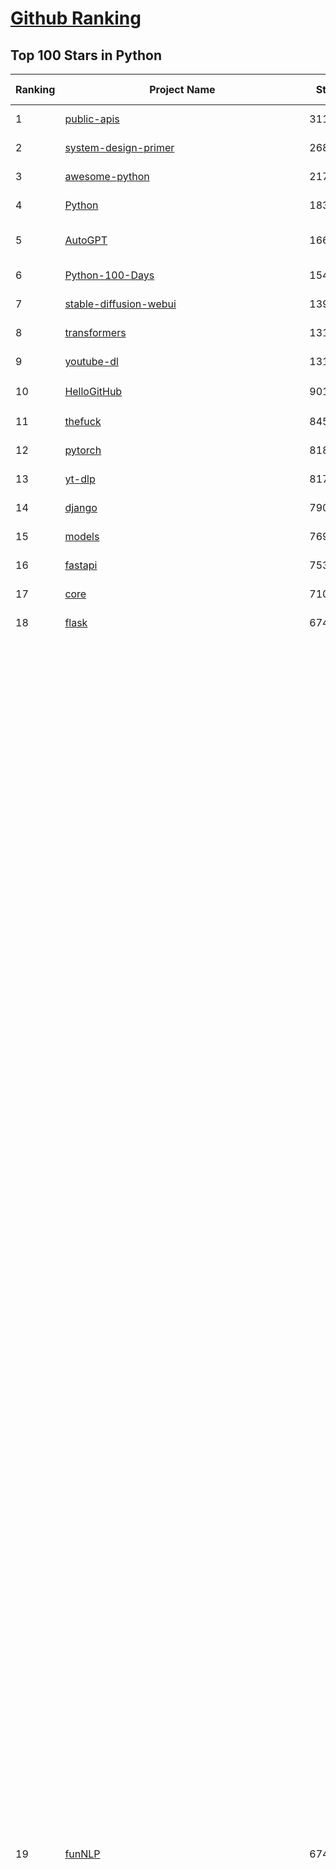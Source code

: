 [Github Ranking](../README.md)
==========

## Top 100 Stars in Python

| Ranking | Project Name | Stars | Forks | Language | Open Issues | Description | Last Commit |
| ------- | ------------ | ----- | ----- | -------- | ----------- | ----------- | ----------- |
| 1 | [public-apis](https://github.com/public-apis/public-apis) | 311702 | 33256 | Python | 15 | A collective list of free APIs | 2024-08-19T10:22:30Z |
| 2 | [system-design-primer](https://github.com/donnemartin/system-design-primer) | 268775 | 45434 | Python | 233 | Learn how to design large-scale systems. Prep for the system design interview.  Includes Anki flashcards. | 2024-08-07T10:09:11Z |
| 3 | [awesome-python](https://github.com/vinta/awesome-python) | 217791 | 24766 | Python | 0 | An opinionated list of awesome Python frameworks, libraries, software and resources. | 2024-08-11T17:10:18Z |
| 4 | [Python](https://github.com/TheAlgorithms/Python) | 183918 | 44275 | Python | 30 | All Algorithms implemented in Python | 2024-09-03T12:39:10Z |
| 5 | [AutoGPT](https://github.com/Significant-Gravitas/AutoGPT) | 166296 | 44012 | Python | 145 | AutoGPT is the vision of accessible AI for everyone, to use and to build on. Our mission is to provide the tools, so that you can focus on what matters. | 2024-09-05T23:26:32Z |
| 6 | [Python-100-Days](https://github.com/jackfrued/Python-100-Days) | 154477 | 51935 | Python | 529 | Python - 100天从新手到大师 | 2024-08-15T10:52:27Z |
| 7 | [stable-diffusion-webui](https://github.com/AUTOMATIC1111/stable-diffusion-webui) | 139105 | 26400 | Python | 2227 | Stable Diffusion web UI | 2024-09-05T01:46:14Z |
| 8 | [transformers](https://github.com/huggingface/transformers) | 131633 | 26202 | Python | 1028 | 🤗 Transformers: State-of-the-art Machine Learning for Pytorch, TensorFlow, and JAX. | 2024-09-05T20:10:11Z |
| 9 | [youtube-dl](https://github.com/ytdl-org/youtube-dl) | 131171 | 9927 | Python | 3708 | Command-line program to download videos from YouTube.com and other video sites | 2024-08-17T06:41:13Z |
| 10 | [HelloGitHub](https://github.com/521xueweihan/HelloGitHub) | 90116 | 9547 | Python | 135 | :octocat: 分享 GitHub 上有趣、入门级的开源项目。Share interesting, entry-level open source projects on GitHub. | 2024-08-28T07:31:42Z |
| 11 | [thefuck](https://github.com/nvbn/thefuck) | 84519 | 3423 | Python | 259 | Magnificent app which corrects your previous console command. | 2024-07-19T14:56:13Z |
| 12 | [pytorch](https://github.com/pytorch/pytorch) | 81863 | 21971 | Python | 13761 | Tensors and Dynamic neural networks in Python with strong GPU acceleration | 2024-09-06T03:00:17Z |
| 13 | [yt-dlp](https://github.com/yt-dlp/yt-dlp) | 81779 | 6382 | Python | 1417 | A feature-rich command-line audio/video downloader | 2024-09-05T18:47:14Z |
| 14 | [django](https://github.com/django/django) | 79053 | 31484 | Python | 0 | The Web framework for perfectionists with deadlines. | 2024-09-06T00:38:24Z |
| 15 | [models](https://github.com/tensorflow/models) | 76932 | 45798 | Python | 1070 | Models and examples built with TensorFlow | 2024-09-05T23:27:08Z |
| 16 | [fastapi](https://github.com/fastapi/fastapi) | 75331 | 6352 | Python | 39 | FastAPI framework, high performance, easy to learn, fast to code, ready for production | 2024-09-05T22:41:03Z |
| 17 | [core](https://github.com/home-assistant/core) | 71030 | 29684 | Python | 2243 | :house_with_garden: Open source home automation that puts local control and privacy first. | 2024-09-06T02:02:29Z |
| 18 | [flask](https://github.com/pallets/flask) | 67484 | 16144 | Python | 6 | The Python micro framework for building web applications. | 2024-09-01T16:04:17Z |
| 19 | [funNLP](https://github.com/fighting41love/funNLP) | 67453 | 14389 | Python | 153 | 中英文敏感词、语言检测、中外手机/电话归属地/运营商查询、名字推断性别、手机号抽取、身份证抽取、邮箱抽取、中日文人名库、中文缩写库、拆字词典、词汇情感值、停用词、反动词表、暴恐词表、繁简体转换、英文模拟中文发音、汪峰歌词生成器、职业名称词库、同义词库、反义词库、否定词库、汽车品牌词库、汽车零件词库、连续英文切割、各种中文词向量、公司名字大全、古诗词库、IT词库、财经词库、成语词库、地名词库、历史名人词库、诗词词库、医学词库、饮食词库、法律词库、汽车词库、动物词库、中文聊天语料、中文谣言数据、百度中文问答数据集、句子相似度匹配算法集合、bert资源、文本生成&摘要相关工具、cocoNLP信息抽取工具、国内电话号码正则匹配、清华大学XLORE:中英文跨语言百科知识图谱、清华大学人工智能技术系列报告、自然语言生成、NLU太难了系列、自动对联数据及机器人、用户名黑名单列表、罪名法务名词及分类模型、微信公众号语料、cs224n深度学习自然语言处理课程、中文手写汉字识别、中文自然语言处理 语料/数据集、变量命名神器、分词语料库+代码、任务型对话英文数据集、ASR 语音数据集 + 基于深度学习的中文语音识别系统、笑声检测器、Microsoft多语言数字/单位/如日期时间识别包、中华新华字典数据库及api(包括常用歇后语、成语、词语和汉字)、文档图谱自动生成、SpaCy 中文模型、Common Voice语音识别数据集新版、神经网络关系抽取、基于bert的命名实体识别、关键词(Keyphrase)抽取包pke、基于医疗领域知识图谱的问答系统、基于依存句法与语义角色标注的事件三元组抽取、依存句法分析4万句高质量标注数据、cnocr：用来做中文OCR的Python3包、中文人物关系知识图谱项目、中文nlp竞赛项目及代码汇总、中文字符数据、speech-aligner: 从“人声语音”及其“语言文本”产生音素级别时间对齐标注的工具、AmpliGraph: 知识图谱表示学习(Python)库：知识图谱概念链接预测、Scattertext 文本可视化(python)、语言/知识表示工具：BERT & ERNIE、中文对比英文自然语言处理NLP的区别综述、Synonyms中文近义词工具包、HarvestText领域自适应文本挖掘工具（新词发现-情感分析-实体链接等）、word2word：(Python)方便易用的多语言词-词对集：62种语言/3,564个多语言对、语音识别语料生成工具：从具有音频/字幕的在线视频创建自动语音识别(ASR)语料库、构建医疗实体识别的模型（包含词典和语料标注）、单文档非监督的关键词抽取、Kashgari中使用gpt-2语言模型、开源的金融投资数据提取工具、文本自动摘要库TextTeaser: 仅支持英文、人民日报语料处理工具集、一些关于自然语言的基本模型、基于14W歌曲知识库的问答尝试--功能包括歌词接龙and已知歌词找歌曲以及歌曲歌手歌词三角关系的问答、基于Siamese bilstm模型的相似句子判定模型并提供训练数据集和测试数据集、用Transformer编解码模型实现的根据Hacker News文章标题自动生成评论、用BERT进行序列标记和文本分类的模板代码、LitBank：NLP数据集——支持自然语言处理和计算人文学科任务的100部带标记英文小说语料、百度开源的基准信息抽取系统、虚假新闻数据集、Facebook: LAMA语言模型分析，提供Transformer-XL/BERT/ELMo/GPT预训练语言模型的统一访问接口、CommonsenseQA：面向常识的英文QA挑战、中文知识图谱资料、数据及工具、各大公司内部里大牛分享的技术文档 PDF 或者 PPT、自然语言生成SQL语句（英文）、中文NLP数据增强（EDA）工具、英文NLP数据增强工具 、基于医药知识图谱的智能问答系统、京东商品知识图谱、基于mongodb存储的军事领域知识图谱问答项目、基于远监督的中文关系抽取、语音情感分析、中文ULMFiT-情感分析-文本分类-语料及模型、一个拍照做题程序、世界各国大规模人名库、一个利用有趣中文语料库 qingyun 训练出来的中文聊天机器人、中文聊天机器人seqGAN、省市区镇行政区划数据带拼音标注、教育行业新闻语料库包含自动文摘功能、开放了对话机器人-知识图谱-语义理解-自然语言处理工具及数据、中文知识图谱：基于百度百科中文页面-抽取三元组信息-构建中文知识图谱、masr: 中文语音识别-提供预训练模型-高识别率、Python音频数据增广库、中文全词覆盖BERT及两份阅读理解数据、ConvLab：开源多域端到端对话系统平台、中文自然语言处理数据集、基于最新版本rasa搭建的对话系统、基于TensorFlow和BERT的管道式实体及关系抽取、一个小型的证券知识图谱/知识库、复盘所有NLP比赛的TOP方案、OpenCLaP：多领域开源中文预训练语言模型仓库、UER：基于不同语料+编码器+目标任务的中文预训练模型仓库、中文自然语言处理向量合集、基于金融-司法领域(兼有闲聊性质)的聊天机器人、g2pC：基于上下文的汉语读音自动标记模块、Zincbase 知识图谱构建工具包、诗歌质量评价/细粒度情感诗歌语料库、快速转化「中文数字」和「阿拉伯数字」、百度知道问答语料库、基于知识图谱的问答系统、jieba_fast 加速版的jieba、正则表达式教程、中文阅读理解数据集、基于BERT等最新语言模型的抽取式摘要提取、Python利用深度学习进行文本摘要的综合指南、知识图谱深度学习相关资料整理、维基大规模平行文本语料、StanfordNLP 0.2.0：纯Python版自然语言处理包、NeuralNLP-NeuralClassifier：腾讯开源深度学习文本分类工具、端到端的封闭域对话系统、中文命名实体识别：NeuroNER vs. BertNER、新闻事件线索抽取、2019年百度的三元组抽取比赛：“科学空间队”源码、基于依存句法的开放域文本知识三元组抽取和知识库构建、中文的GPT2训练代码、ML-NLP - 机器学习(Machine Learning)NLP面试中常考到的知识点和代码实现、nlp4han:中文自然语言处理工具集(断句/分词/词性标注/组块/句法分析/语义分析/NER/N元语法/HMM/代词消解/情感分析/拼写检查、XLM：Facebook的跨语言预训练语言模型、用基于BERT的微调和特征提取方法来进行知识图谱百度百科人物词条属性抽取、中文自然语言处理相关的开放任务-数据集-当前最佳结果、CoupletAI - 基于CNN+Bi-LSTM+Attention 的自动对对联系统、抽象知识图谱、MiningZhiDaoQACorpus - 580万百度知道问答数据挖掘项目、brat rapid annotation tool: 序列标注工具、大规模中文知识图谱数据：1.4亿实体、数据增强在机器翻译及其他nlp任务中的应用及效果、allennlp阅读理解:支持多种数据和模型、PDF表格数据提取工具 、 Graphbrain：AI开源软件库和科研工具，目的是促进自动意义提取和文本理解以及知识的探索和推断、简历自动筛选系统、基于命名实体识别的简历自动摘要、中文语言理解测评基准，包括代表性的数据集&基准模型&语料库&排行榜、树洞 OCR 文字识别 、从包含表格的扫描图片中识别表格和文字、语声迁移、Python口语自然语言处理工具集(英文)、 similarity：相似度计算工具包，java编写、海量中文预训练ALBERT模型 、Transformers 2.0 、基于大规模音频数据集Audioset的音频增强 、Poplar：网页版自然语言标注工具、图片文字去除，可用于漫画翻译 、186种语言的数字叫法库、Amazon发布基于知识的人-人开放领域对话数据集 、中文文本纠错模块代码、繁简体转换 、 Python实现的多种文本可读性评价指标、类似于人名/地名/组织机构名的命名体识别数据集 、东南大学《知识图谱》研究生课程(资料)、. 英文拼写检查库 、 wwsearch是企业微信后台自研的全文检索引擎、CHAMELEON：深度学习新闻推荐系统元架构 、 8篇论文梳理BERT相关模型进展与反思、DocSearch：免费文档搜索引擎、 LIDA：轻量交互式对话标注工具 、aili - the fastest in-memory index in the East 东半球最快并发索引 、知识图谱车音工作项目、自然语言生成资源大全 、中日韩分词库mecab的Python接口库、中文文本摘要/关键词提取、汉字字符特征提取器 (featurizer)，提取汉字的特征（发音特征、字形特征）用做深度学习的特征、中文生成任务基准测评 、中文缩写数据集、中文任务基准测评 - 代表性的数据集-基准(预训练)模型-语料库-baseline-工具包-排行榜、PySS3：面向可解释AI的SS3文本分类器机器可视化工具 、中文NLP数据集列表、COPE - 格律诗编辑程序、doccano：基于网页的开源协同多语言文本标注工具 、PreNLP：自然语言预处理库、简单的简历解析器，用来从简历中提取关键信息、用于中文闲聊的GPT2模型：GPT2-chitchat、基于检索聊天机器人多轮响应选择相关资源列表(Leaderboards、Datasets、Papers)、(Colab)抽象文本摘要实现集锦(教程 、词语拼音数据、高效模糊搜索工具、NLP数据增广资源集、微软对话机器人框架 、 GitHub Typo Corpus：大规模GitHub多语言拼写错误/语法错误数据集、TextCluster：短文本聚类预处理模块 Short text cluster、面向语音识别的中文文本规范化、BLINK：最先进的实体链接库、BertPunc：基于BERT的最先进标点修复模型、Tokenizer：快速、可定制的文本词条化库、中文语言理解测评基准，包括代表性的数据集、基准(预训练)模型、语料库、排行榜、spaCy 医学文本挖掘与信息提取 、 NLP任务示例项目代码集、 python拼写检查库、chatbot-list - 行业内关于智能客服、聊天机器人的应用和架构、算法分享和介绍、语音质量评价指标(MOSNet, BSSEval, STOI, PESQ, SRMR)、 用138GB语料训练的法文RoBERTa预训练语言模型 、BERT-NER-Pytorch：三种不同模式的BERT中文NER实验、无道词典 - 有道词典的命令行版本，支持英汉互查和在线查询、2019年NLP亮点回顾、 Chinese medical dialogue data 中文医疗对话数据集 、最好的汉字数字(中文数字)-阿拉伯数字转换工具、 基于百科知识库的中文词语多词义/义项获取与特定句子词语语义消歧、awesome-nlp-sentiment-analysis - 情感分析、情绪原因识别、评价对象和评价词抽取、LineFlow：面向所有深度学习框架的NLP数据高效加载器、中文医学NLP公开资源整理 、MedQuAD：(英文)医学问答数据集、将自然语言数字串解析转换为整数和浮点数、Transfer Learning in Natural Language Processing (NLP) 、面向语音识别的中文/英文发音辞典、Tokenizers：注重性能与多功能性的最先进分词器、CLUENER 细粒度命名实体识别 Fine Grained Named Entity Recognition、 基于BERT的中文命名实体识别、中文谣言数据库、NLP数据集/基准任务大列表、nlp相关的一些论文及代码, 包括主题模型、词向量(Word Embedding)、命名实体识别(NER)、文本分类(Text Classificatin)、文本生成(Text Generation)、文本相似性(Text Similarity)计算等，涉及到各种与nlp相关的算法，基于keras和tensorflow 、Python文本挖掘/NLP实战示例、 Blackstone：面向非结构化法律文本的spaCy pipeline和NLP模型通过同义词替换实现文本“变脸” 、中文 预训练 ELECTREA 模型: 基于对抗学习 pretrain Chinese Model 、albert-chinese-ner - 用预训练语言模型ALBERT做中文NER 、基于GPT2的特定主题文本生成/文本增广、开源预训练语言模型合集、多语言句向量包、编码、标记和实现：一种可控高效的文本生成方法、 英文脏话大列表 、attnvis：GPT2、BERT等transformer语言模型注意力交互可视化、CoVoST：Facebook发布的多语种语音-文本翻译语料库，包括11种语言(法语、德语、荷兰语、俄语、西班牙语、意大利语、土耳其语、波斯语、瑞典语、蒙古语和中文)的语音、文字转录及英文译文、Jiagu自然语言处理工具 - 以BiLSTM等模型为基础，提供知识图谱关系抽取 中文分词 词性标注 命名实体识别 情感分析 新词发现 关键词 文本摘要 文本聚类等功能、用unet实现对文档表格的自动检测，表格重建、NLP事件提取文献资源列表 、 金融领域自然语言处理研究资源大列表、CLUEDatasetSearch - 中英文NLP数据集：搜索所有中文NLP数据集，附常用英文NLP数据集 、medical_NER - 中文医学知识图谱命名实体识别 、(哈佛)讲因果推理的免费书、知识图谱相关学习资料/数据集/工具资源大列表、Forte：灵活强大的自然语言处理pipeline工具集 、Python字符串相似性算法库、PyLaia：面向手写文档分析的深度学习工具包、TextFooler：针对文本分类/推理的对抗文本生成模块、Haystack：灵活、强大的可扩展问答(QA)框架、中文关键短语抽取工具 | 2024-05-10T07:38:24Z |
| 20 | [whisper](https://github.com/openai/whisper) | 67114 | 7916 | Python | 0 | Robust Speech Recognition via Large-Scale Weak Supervision | 2024-08-19T23:49:41Z |
| 21 | [devops-exercises](https://github.com/bregman-arie/devops-exercises) | 65726 | 14645 | Python | 29 | Linux, Jenkins, AWS, SRE, Prometheus, Docker, Python, Ansible, Git, Kubernetes, Terraform, OpenStack, SQL, NoSQL, Azure, GCP, DNS, Elastic, Network, Virtualization. DevOps Interview Questions | 2024-08-31T08:15:03Z |
| 22 | [awesome-machine-learning](https://github.com/josephmisiti/awesome-machine-learning) | 65289 | 14572 | Python | 1 | A curated list of awesome Machine Learning frameworks, libraries and software. | 2024-08-07T17:16:24Z |
| 23 | [gpt_academic](https://github.com/binary-husky/gpt_academic) | 63660 | 7882 | Python | 315 | 为GPT/GLM等LLM大语言模型提供实用化交互接口，特别优化论文阅读/润色/写作体验，模块化设计，支持自定义快捷按钮&函数插件，支持Python和C++等项目剖析&自译解功能，PDF/LaTex论文翻译&总结功能，支持并行问询多种LLM模型，支持chatglm3等本地模型。接入通义千问, deepseekcoder, 讯飞星火, 文心一言, llama2, rwkv, claude2, moss等。 | 2024-09-05T05:21:19Z |
| 24 | [ansible](https://github.com/ansible/ansible) | 62265 | 23791 | Python | 523 | Ansible is a radically simple IT automation platform that makes your applications and systems easier to deploy and maintain. Automate everything from code deployment to network configuration to cloud management, in a language that approaches plain English, using SSH, with no agents to install on remote systems. https://docs.ansible.com. | 2024-09-05T19:52:38Z |
| 25 | [cpython](https://github.com/python/cpython) | 62140 | 29855 | Python | 7161 | The Python programming language | 2024-09-06T02:13:27Z |
| 26 | [manim](https://github.com/3b1b/manim) | 61784 | 5751 | Python | 410 | Animation engine for explanatory math videos | 2024-08-26T17:08:29Z |
| 27 | [keras](https://github.com/keras-team/keras) | 61561 | 19413 | Python | 223 | Deep Learning for humans | 2024-09-05T21:48:37Z |
| 28 | [d2l-zh](https://github.com/d2l-ai/d2l-zh) | 61058 | 10833 | Python | 0 | 《动手学深度学习》：面向中文读者、能运行、可讨论。中英文版被70多个国家的500多所大学用于教学。 | 2024-07-30T09:32:19Z |
| 29 | [gpt4free](https://github.com/xtekky/gpt4free) | 59863 | 13199 | Python | 9 | The official gpt4free repository \| various collection of powerful language models | 2024-08-30T20:41:36Z |
| 30 | [PayloadsAllTheThings](https://github.com/swisskyrepo/PayloadsAllTheThings) | 59822 | 14432 | Python | 0 | A list of useful payloads and bypass for Web Application Security and Pentest/CTF | 2024-08-26T09:29:03Z |
| 31 | [scikit-learn](https://github.com/scikit-learn/scikit-learn) | 59341 | 25233 | Python | 1555 | scikit-learn: machine learning in Python | 2024-09-05T20:35:07Z |
| 32 | [sherlock](https://github.com/sherlock-project/sherlock) | 57485 | 6661 | Python | 86 | Hunt down social media accounts by username across social networks | 2024-08-30T05:21:09Z |
| 33 | [screenshot-to-code](https://github.com/abi/screenshot-to-code) | 55958 | 6848 | Python | 49 | Drop in a screenshot and convert it to clean code (HTML/Tailwind/React/Vue) | 2024-08-30T14:38:43Z |
| 34 | [llama](https://github.com/meta-llama/llama) | 55365 | 9440 | Python | 329 | Inference code for Llama models | 2024-08-18T07:07:28Z |
| 35 | [localstack](https://github.com/localstack/localstack) | 53669 | 3889 | Python | 302 | 💻 A fully functional local AWS cloud stack. Develop and test your cloud & Serverless apps offline | 2024-09-05T20:40:32Z |
| 36 | [annotated_deep_learning_paper_implementations](https://github.com/labmlai/annotated_deep_learning_paper_implementations) | 53508 | 5529 | Python | 27 | 🧑‍🏫 60+ Implementations/tutorials of deep learning papers with side-by-side notes 📝; including transformers (original, xl, switch, feedback, vit, ...), optimizers (adam, adabelief, sophia, ...), gans(cyclegan, stylegan2, ...), 🎮 reinforcement learning (ppo, dqn), capsnet, distillation, ... 🧠 | 2024-08-24T09:18:59Z |
| 37 | [private-gpt](https://github.com/zylon-ai/private-gpt) | 53507 | 7190 | Python | 209 | Interact with your documents using the power of GPT, 100% privately, no data leaks | 2024-08-21T08:40:37Z |
| 38 | [face_recognition](https://github.com/ageitgey/face_recognition) | 52792 | 13422 | Python | 751 | The world's simplest facial recognition api for Python and the command line | 2024-08-21T06:22:36Z |
| 39 | [scrapy](https://github.com/scrapy/scrapy) | 52293 | 10461 | Python | 448 | Scrapy, a fast high-level web crawling & scraping framework for Python. | 2024-08-28T19:07:49Z |
| 40 | [Real-Time-Voice-Cloning](https://github.com/CorentinJ/Real-Time-Voice-Cloning) | 52033 | 8701 | Python | 190 | Clone a voice in 5 seconds to generate arbitrary speech in real-time | 2024-08-14T19:54:03Z |
| 41 | [requests](https://github.com/psf/requests) | 51948 | 9288 | Python | 177 | A simple, yet elegant, HTTP library. | 2024-09-02T17:37:47Z |
| 42 | [open-interpreter](https://github.com/OpenInterpreter/open-interpreter) | 51947 | 4584 | Python | 179 | A natural language interface for computers | 2024-09-06T02:50:09Z |
| 43 | [gpt-engineer](https://github.com/gpt-engineer-org/gpt-engineer) | 51909 | 6760 | Python | 9 | Platform to experiment with the AI Software Engineer. Terminal based. NOTE: Very different from https://gptengineer.app | 2024-09-05T16:21:17Z |
| 44 | [faceswap](https://github.com/deepfakes/faceswap) | 50517 | 13064 | Python | 20 | Deepfakes Software For All | 2024-08-17T00:29:36Z |
| 45 | [you-get](https://github.com/soimort/you-get) | 49882 | 9366 | Python | 0 | :arrow_double_down: Dumb downloader that scrapes the web | 2024-08-19T20:29:59Z |
| 46 | [ComfyUI](https://github.com/comfyanonymous/ComfyUI) | 49605 | 5219 | Python | 1671 | The most powerful and modular diffusion model GUI, api and backend with a graph/nodes interface. | 2024-09-06T01:43:35Z |
| 47 | [yolov5](https://github.com/ultralytics/yolov5) | 49475 | 16076 | Python | 93 | YOLOv5 🚀 in PyTorch > ONNX > CoreML > TFLite | 2024-09-05T19:53:46Z |
| 48 | [grok-1](https://github.com/xai-org/grok-1) | 49412 | 8332 | Python | 71 | Grok open release | 2024-08-30T04:17:25Z |
| 49 | [openpilot](https://github.com/commaai/openpilot) | 49186 | 8957 | Python | 127 | openpilot is an operating system for robotics. Currently, it upgrades the driver assistance system in 275+ supported cars. | 2024-09-06T02:24:22Z |
| 50 | [rich](https://github.com/Textualize/rich) | 48808 | 1707 | Python | 158 | Rich is a Python library for rich text and beautiful formatting in the terminal. | 2024-08-26T16:15:57Z |
| 51 | [hackingtool](https://github.com/Z4nzu/hackingtool) | 48466 | 5227 | Python | 60 | ALL IN ONE Hacking Tool For Hackers | 2024-07-31T13:30:04Z |
| 52 | [professional-programming](https://github.com/charlax/professional-programming) | 46190 | 3704 | Python | 4 | A collection of learning resources for curious software engineers | 2024-09-05T20:56:04Z |
| 53 | [big-list-of-naughty-strings](https://github.com/minimaxir/big-list-of-naughty-strings) | 46121 | 2123 | Python | 67 | The Big List of Naughty Strings is a list of strings which have a high probability of causing issues when used as user-input data. | 2024-04-18T03:26:59Z |
| 54 | [MetaGPT](https://github.com/geekan/MetaGPT) | 43479 | 5171 | Python | 302 | 🌟 The Multi-Agent Framework: First AI Software Company, Towards Natural Language Programming | 2024-08-21T06:12:26Z |
| 55 | [pandas](https://github.com/pandas-dev/pandas) | 43181 | 17767 | Python | 3506 | Flexible and powerful data analysis / manipulation library for Python, providing labeled data structures similar to R data.frame objects, statistical functions, and much more | 2024-09-06T00:47:52Z |
| 56 | [PaddleOCR](https://github.com/PaddlePaddle/PaddleOCR) | 42393 | 7651 | Python | 128 | Awesome multilingual OCR toolkits based on PaddlePaddle (practical ultra lightweight OCR system, support 80+ languages recognition, provide data annotation and synthesis tools, support training and deployment among server, mobile, embedded and IoT devices) | 2024-09-02T11:29:22Z |
| 57 | [30-Days-Of-Python](https://github.com/Asabeneh/30-Days-Of-Python) | 40874 | 7791 | Python | 66 | 30 days of Python programming challenge is a step-by-step guide to learn the Python programming language in 30 days. This challenge may take more than100 days, follow your own pace.  These videos may help too: https://www.youtube.com/channel/UC7PNRuno1rzYPb1xLa4yktw | 2024-08-17T23:00:53Z |
| 58 | [ChatGLM-6B](https://github.com/THUDM/ChatGLM-6B) | 40346 | 5180 | Python | 546 | ChatGLM-6B: An Open Bilingual Dialogue Language Model \| 开源双语对话语言模型 | 2024-06-27T04:05:25Z |
| 59 | [python-patterns](https://github.com/faif/python-patterns) | 40154 | 6920 | Python | 10 | A collection of design patterns/idioms in Python | 2024-09-05T20:53:59Z |
| 60 | [Fooocus](https://github.com/lllyasviel/Fooocus) | 39967 | 5517 | Python | 163 | Focus on prompting and generating | 2024-08-21T01:49:14Z |
| 61 | [text-generation-webui](https://github.com/oobabooga/text-generation-webui) | 39376 | 5177 | Python | 216 | A Gradio web UI for Large Language Models. | 2024-09-06T00:42:23Z |
| 62 | [ailearning](https://github.com/apachecn/ailearning) | 39041 | 11399 | Python | 2 | AiLearning：数据分析+机器学习实战+线性代数+PyTorch+NLTK+TF2 | 2024-03-04T02:15:13Z |
| 63 | [ColossalAI](https://github.com/hpcaitech/ColossalAI) | 38571 | 4322 | Python | 389 | Making large AI models cheaper, faster and more accessible | 2024-09-04T03:52:24Z |
| 64 | [sentry](https://github.com/getsentry/sentry) | 38480 | 4113 | Python | 2648 | Developer-first error tracking and performance monitoring | 2024-09-06T02:42:08Z |
| 65 | [black](https://github.com/psf/black) | 38311 | 2421 | Python | 357 | The uncompromising Python code formatter | 2024-08-26T17:08:36Z |
| 66 | [stablediffusion](https://github.com/Stability-AI/stablediffusion) | 38300 | 4943 | Python | 232 | High-Resolution Image Synthesis with Latent Diffusion Models | 2024-08-09T12:30:53Z |
| 67 | [cheat.sh](https://github.com/chubin/cheat.sh) | 38087 | 1773 | Python | 119 | the only cheat sheet you need | 2024-06-22T19:07:48Z |
| 68 | [Deep-Learning-Papers-Reading-Roadmap](https://github.com/floodsung/Deep-Learning-Papers-Reading-Roadmap) | 37910 | 7305 | Python | 48 | Deep Learning papers reading roadmap for anyone who are eager to learn this amazing tech! | 2022-11-27T13:18:32Z |
| 69 | [bert](https://github.com/google-research/bert) | 37785 | 9556 | Python | 790 | TensorFlow code and pre-trained models for BERT | 2024-07-23T23:39:41Z |
| 70 | [odoo](https://github.com/odoo/odoo) | 37234 | 24223 | Python | 2765 | Odoo. Open Source Apps To Grow Your Business. | 2024-09-06T00:47:34Z |
| 71 | [Open-Assistant](https://github.com/LAION-AI/Open-Assistant) | 36935 | 3224 | Python | 223 | OpenAssistant is a chat-based assistant that understands tasks, can interact with third-party systems, and retrieve information dynamically to do so. | 2024-08-17T01:55:35Z |
| 72 | [diagrams](https://github.com/mingrammer/diagrams) | 36781 | 2385 | Python | 305 | :art: Diagram as Code for prototyping cloud system architectures | 2024-07-21T16:09:26Z |
| 73 | [interview_internal_reference](https://github.com/0voice/interview_internal_reference) | 36516 | 9432 | Python | 27 | 2023年最新总结，阿里，腾讯，百度，美团，头条等技术面试题目，以及答案，专家出题人分析汇总。 | 2024-05-20T12:04:02Z |
| 74 | [FastChat](https://github.com/lm-sys/FastChat) | 36350 | 4471 | Python | 754 | An open platform for training, serving, and evaluating large language models. Release repo for Vicuna and Chatbot Arena. | 2024-09-05T19:39:28Z |
| 75 | [airflow](https://github.com/apache/airflow) | 36144 | 14029 | Python | 871 | Apache Airflow - A platform to programmatically author, schedule, and monitor workflows | 2024-09-05T20:59:53Z |
| 76 | [nanoGPT](https://github.com/karpathy/nanoGPT) | 36081 | 5617 | Python | 212 | The simplest, fastest repository for training/finetuning medium-sized GPTs. | 2024-08-19T10:49:32Z |
| 77 | [python-cheatsheet](https://github.com/gto76/python-cheatsheet) | 36076 | 6440 | Python | 5 | Comprehensive Python Cheatsheet | 2024-09-01T14:58:58Z |
| 78 | [quivr](https://github.com/QuivrHQ/quivr) | 35840 | 3477 | Python | 100 | Open-source RAG Framework for building GenAI Second Brains 🧠  Build productivity assistant (RAG) ⚡️🤖 Chat with your docs (PDF, CSV, ...)  & apps using Langchain, GPT 3.5 / 4 turbo, Private, Anthropic, VertexAI, Ollama, LLMs, Groq  that you can share with users !  Efficient retrieval augmented generation framework | 2024-09-05T17:03:36Z |
| 79 | [mitmproxy](https://github.com/mitmproxy/mitmproxy) | 35820 | 3981 | Python | 317 | An interactive TLS-capable intercepting HTTP proxy for penetration testers and software developers. | 2024-09-04T21:36:55Z |
| 80 | [DragGAN](https://github.com/XingangPan/DragGAN) | 35650 | 3438 | Python | 142 | Official Code for DragGAN (SIGGRAPH 2023) | 2024-05-18T17:51:40Z |
| 81 | [wtfpython](https://github.com/satwikkansal/wtfpython) | 35613 | 2645 | Python | 72 | What the f*ck Python? 😱 | 2024-06-13T13:18:00Z |
| 82 | [GFPGAN](https://github.com/TencentARC/GFPGAN) | 35462 | 5875 | Python | 345 | GFPGAN aims at developing Practical Algorithms for Real-world Face Restoration. | 2024-07-26T18:44:02Z |
| 83 | [llama_index](https://github.com/run-llama/llama_index) | 35209 | 4939 | Python | 612 | LlamaIndex is a data framework for your LLM applications | 2024-09-06T02:20:35Z |
| 84 | [MockingBird](https://github.com/babysor/MockingBird) | 34877 | 5181 | Python | 465 | 🚀AI拟声: 5秒内克隆您的声音并生成任意语音内容 Clone a voice in 5 seconds to generate arbitrary speech in real-time | 2024-08-29T09:52:56Z |
| 85 | [DeepSpeed](https://github.com/microsoft/DeepSpeed) | 34615 | 4042 | Python | 998 | DeepSpeed is a deep learning optimization library that makes distributed training and inference easy, efficient, and effective. | 2024-09-05T23:36:31Z |
| 86 | [TaskMatrix](https://github.com/chenfei-wu/TaskMatrix) | 34515 | 3320 | Python | 217 | None | 2024-01-06T02:41:20Z |
| 87 | [gym](https://github.com/openai/gym) | 34442 | 8591 | Python | 97 | A toolkit for developing and comparing reinforcement learning algorithms. | 2024-05-02T16:09:06Z |
| 88 | [streamlit](https://github.com/streamlit/streamlit) | 34409 | 2979 | Python | 895 | Streamlit — A faster way to build and share data apps. | 2024-09-06T01:04:07Z |
| 89 | [12306](https://github.com/testerSunshine/12306) | 33739 | 9785 | Python | 225 | 12306智能刷票，订票 | 2023-04-02T03:19:43Z |
| 90 | [shadowsocks](https://github.com/shadowsocks/shadowsocks) | 33552 | 18627 | Python | 0 | None | 2024-04-01T09:07:32Z |
| 91 | [Deep-Live-Cam](https://github.com/hacksider/Deep-Live-Cam) | 33466 | 4704 | Python | 219 | real time face swap and one-click video deepfake with only a single image | 2024-09-05T08:09:31Z |
| 92 | [HanLP](https://github.com/hankcs/HanLP) | 33424 | 9970 | Python | 10 | 中文分词 词性标注 命名实体识别 依存句法分析 成分句法分析 语义依存分析 语义角色标注 指代消解 风格转换 语义相似度 新词发现 关键词短语提取 自动摘要 文本分类聚类 拼音简繁转换 自然语言处理 | 2024-08-22T01:12:13Z |
| 93 | [cli](https://github.com/httpie/cli) | 33304 | 3676 | Python | 158 | 🥧 HTTPie CLI  — modern, user-friendly command-line HTTP client for the API era. JSON support, colors, sessions, downloads, plugins & more. | 2024-08-21T02:27:13Z |
| 94 | [TTS](https://github.com/coqui-ai/TTS) | 33205 | 4018 | Python | 69 | 🐸💬 - a deep learning toolkit for Text-to-Speech, battle-tested in research and production | 2024-08-16T12:07:14Z |
| 95 | [jieba](https://github.com/fxsjy/jieba) | 33052 | 6720 | Python | 623 | 结巴中文分词 | 2024-08-21T09:23:45Z |
| 96 | [XX-Net](https://github.com/XX-net/XX-Net) | 32962 | 7696 | Python | 7889 | A proxy tool to bypass GFW. | 2024-06-11T04:53:12Z |
| 97 | [ray](https://github.com/ray-project/ray) | 32927 | 5573 | Python | 3482 | Ray is a unified framework for scaling AI and Python applications. Ray consists of a core distributed runtime and a set of AI Libraries for accelerating ML workloads. | 2024-09-06T01:43:01Z |
| 98 | [WeChatMsg](https://github.com/LC044/WeChatMsg) | 32791 | 3438 | Python | 50 | 提取微信聊天记录，将其导出成HTML、Word、Excel文档永久保存，对聊天记录进行分析生成年度聊天报告，用聊天数据训练专属于个人的AI聊天助手 | 2024-07-20T03:54:01Z |
| 99 | [ccxt](https://github.com/ccxt/ccxt) | 32419 | 7454 | Python | 825 | A JavaScript / TypeScript / Python / C# / PHP cryptocurrency trading API with support for more than 100 bitcoin/altcoin exchanges | 2024-09-05T17:09:41Z |
| 100 | [GPT-SoVITS](https://github.com/RVC-Boss/GPT-SoVITS) | 32102 | 3695 | Python | 537 | 1 min voice data can also be used to train a good TTS model! (few shot voice cloning) | 2024-09-03T03:17:42Z |

